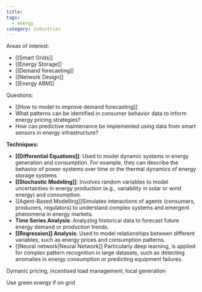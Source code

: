 ```yaml
---
title: 
tags:
  - energy
category: industries
---
```

Areas of interest:
- [[Smart Grids]]
- [[Energy Storage]]
- [[Demand forecasting]]
- [[Network Design]]
- [[Energy ABM]]

Questions:
- [[How to model to improve demand forecasting]]
- What patterns can be identified in consumer behavior data to inform energy pricing strategies?
- How can predictive maintenance be implemented using data from smart sensors in energy infrastructure?

**Techniques:**
- **[[Differential Equations]]**: Used to model dynamic systems in energy generation and consumption. For example, they can describe the behavior of power systems over time or the thermal dynamics of energy storage systems.
- **[[Stochastic Modeling]]**: Involves random variables to model uncertainties in energy production (e.g., variability in solar or wind energy) and consumption.
- [[Agent-Based Modelling]]Simulates interactions of agents (consumers, producers, regulators) to understand complex systems and emergent phenomena in energy markets.
- **Time Series Analysis**: Analyzing historical data to forecast future energy demand or production trends.
- **[[Regression]] Analysis**: Used to model relationships between different variables, such as energy prices and consumption patterns.
- [[Neural network|Neural Network]] Particularly deep learning, is applied for complex pattern recognition in large datasets, such as detecting anomalies in energy consumption or predicting equipment failures.


Dymanic pricing, incentised load management, local generation 
  
Use green energy if on grid